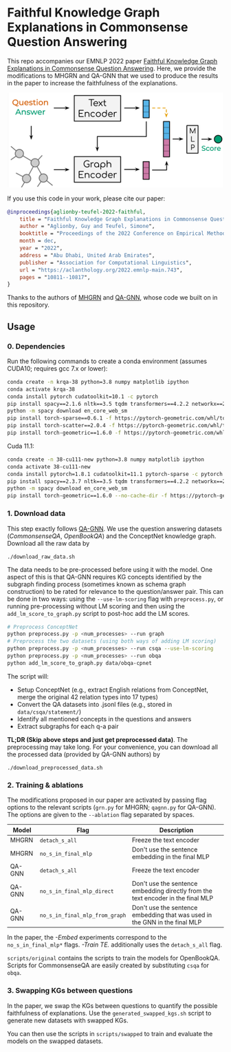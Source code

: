 # Faithful Knowledge Graph Explanations in Commonsense Question Answering

This repo accompanies our EMNLP 2022 paper [Faithful Knowledge Graph Explanations in Commonsense Question Answering](https://aclanthology.org/2022.emnlp-main.743/).
Here, we provide the modifications to MHGRN and QA-GNN that we used to produce the results in the paper to increase the faithfulness of the explanations.

<p align="center">
  <img src="./graph-text-encoder-model.png" width="500" title="QA model architecture" alt="">
</p>

If you use this code in your work, please cite our paper:

```bibtex
@inproceedings{aglionby-teufel-2022-faithful,
    title = "Faithful Knowledge Graph Explanations in Commonsense Question Answering",
    author = "Aglionby, Guy and Teufel, Simone",
    booktitle = "Proceedings of the 2022 Conference on Empirical Methods in Natural Language Processing",
    month = dec,
    year = "2022",
    address = "Abu Dhabi, United Arab Emirates",
    publisher = "Association for Computational Linguistics",
    url = "https://aclanthology.org/2022.emnlp-main.743",
    pages = "10811--10817",
}
```

Thanks to the authors of [MHGRN](https://github.com/INK-USC/MHGRN) and [QA-GNN](https://github.com/michiyasunaga/qagnn), whose code we built on in this repository. 

## Usage

### 0. Dependencies

Run the following commands to create a conda environment (assumes CUDA10; requires gcc 7.x or lower):

```bash
conda create -n krqa-38 python=3.8 numpy matplotlib ipython
conda activate krqa-38
conda install pytorch cudatoolkit=10.1 -c pytorch
pip install spacy==2.1.6 nltk==3.5 tqdm transformers==4.2.2 networkx==2.6.3 jsonlines pandas==1.2.2 datasets==1.3.0 numpy matplotlib tensorboard
python -m spacy download en_core_web_sm
pip install torch-sparse==0.6.1 -f https://pytorch-geometric.com/whl/torch-1.8.0+cu101.html
pip install torch-scatter==2.0.4 -f https://pytorch-geometric.com/whl/torch-1.8.0+cu101.html
pip install torch-geometric==1.6.0 -f https://pytorch-geometric.com/whl/torch-1.8.0+cu101.html
```

Cuda 11.1:
```bash
conda create -n 38-cu111-new python=3.8 numpy matplotlib ipython
conda activate 38-cu111-new
conda install pytorch=1.8.1 cudatoolkit=11.1 pytorch-sparse -c pytorch -c conda-forge -c pyg
pip install spacy==2.3.7 nltk==3.5 tqdm transformers==4.2.2 networkx==2.6.3 jsonlines pandas==1.2.2 datasets==1.3.0 numpy matplotlib tensorboard
python -m spacy download en_core_web_sm
pip install torch-geometric==1.6.0 --no-cache-dir -f https://pytorch-geometric.com/whl/torch-1.8.1+cu111.html
```


### 1. Download data
This step exactly follows [QA-GNN](https://github.com/michiyasunaga/qagnn).
We use the question answering datasets (*CommonsenseQA*, *OpenBookQA*) and the ConceptNet knowledge graph.
Download all the raw data by
```
./download_raw_data.sh
```

The data needs to be pre-processed before using it with the model.
One aspect of this is that QA-GNN requires KG concepts identified by the subgraph finding process (sometimes known as
schema graph construction) to be rated for relevance to the question/answer pair.
This can be done in two ways: using the `--use-lm-scoring` flag with `preprocess.py`, or running pre-processing without
LM scoring and then using the `add_lm_score_to_graph.py` script to post-hoc add the LM scores.

```bash
# Preprocess ConceptNet
python preprocess.py -p <num_processes> --run graph
# Preprocess the two datasets (using both ways of adding LM scoring)
python preprocess.py -p <num_processes> --run csqa --use-lm-scoring
python preprocess.py -p <num_processes> --run obqa
python add_lm_score_to_graph.py data/obqa-cpnet
```
The script will:
* Setup ConceptNet (e.g., extract English relations from ConceptNet, merge the original 42 relation types into 17 types)
* Convert the QA datasets into .jsonl files (e.g., stored in `data/csqa/statement/`)
* Identify all mentioned concepts in the questions and answers
* Extract subgraphs for each q-a pair

**TL;DR (Skip above steps and just get preprocessed data)**. The preprocessing may take long. 
For your convenience, you can download all the processed data (provided by QA-GNN authors) by
```
./download_preprocessed_data.sh
```

### 2. Training & ablations 

The modifications proposed in our paper are activated by passing flag options to the relevant scripts 
(`grn.py` for MHGRN; `qagnn.py` for QA-GNN).
The options are given to the `--ablation` flag separated by spaces. 

| Model  | Flag                           | Description                                                                      |
|--------|--------------------------------|----------------------------------------------------------------------------------|
| MHGRN  | `detach_s_all`                 | Freeze the text encoder                                                          |
| MHGRN  | `no_s_in_final_mlp`            | Don't use the sentence embedding in the final MLP                                |
| QA-GNN | `detach_s_all`                 | Freeze the text encoder                                                          |
| QA-GNN | `no_s_in_final_mlp_direct`     | Don't use the sentence embedding directly from the text encoder in the final MLP |
| QA-GNN | `no_s_in_final_mlp_from_graph` | Don't use the sentence embedding that was used in the GNN in the final MLP       |

In the paper, the *-Embed* experiments correspond to the `no_s_in_final_mlp*` flags.
*-Train TE.* additionally uses the `detach_s_all` flag. 

`scripts/original` contains the scripts to train the models for OpenBookQA. Scripts for CommonsenseQA are easily created by
substituting `csqa` for `obqa`.

### 3. Swapping KGs between questions

In the paper, we swap the KGs between questions to quantify the possible faithfulness of explanations.
Use the `generated_swapped_kgs.sh` script to generate new datasets with swapped KGs.

You can then use the scripts in `scripts/swapped` to train and evaluate the models on the swapped datasets.
